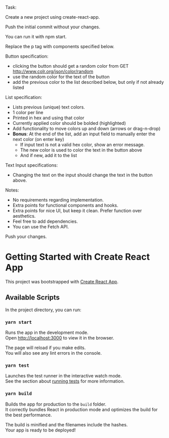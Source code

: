 Task:

Create a new project using create-react-app.

Push the initial commit without your changes.

You can run it with npm start.

Replace the p tag with components specified below.

Button specification:
- clicking the button should get a random color from GET http://www.colr.org/json/color/random
- use the random color for the text of the button
- add the previous color to the list described below, but only if not already listed

List specification:
- Lists previous (unique) text colors.
- 1 color per line
- Printed in hex and using that color
- Currently applied color should be bolded (highlighted)
- Add functionality to move colors up and down (arrows or drag-n-drop)
- **Bonus**: At the end of the list, add an input field to manually enter the next color (on enter key)
  - If input text is not a valid hex color, show an error message.
  - The new color is used to color the text in the button above
  - And if new, add it to the list

Text Input specifications:
- Changing the text on the input should change the text in the button above.

Notes:
- No requirements regarding implementation.
- Extra points for functional components and hooks.
- Extra points for nice UI, but keep it clean. Prefer function over aesthetics.
- Feel free to add dependencies.
- You can use the Fetch API.

Push your changes.


# Getting Started with Create React App

This project was bootstrapped with [Create React App](https://github.com/facebook/create-react-app).

## Available Scripts

In the project directory, you can run:

### `yarn start`

Runs the app in the development mode.\
Open [http://localhost:3000](http://localhost:3000) to view it in the browser.

The page will reload if you make edits.\
You will also see any lint errors in the console.

### `yarn test`

Launches the test runner in the interactive watch mode.\
See the section about [running tests](https://facebook.github.io/create-react-app/docs/running-tests) for more information.

### `yarn build`

Builds the app for production to the `build` folder.\
It correctly bundles React in production mode and optimizes the build for the best performance.

The build is minified and the filenames include the hashes.\
Your app is ready to be deployed!
